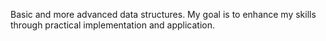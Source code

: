 Basic and more advanced data structures. My goal is to enhance my skills through practical implementation and application.